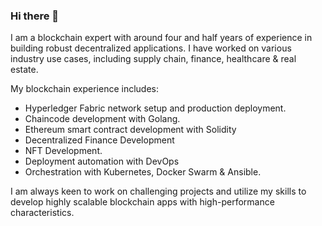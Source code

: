 ### Hi there 👋

<!--
**hansrajrami/hansrajrami** is a ✨ _special_ ✨ repository because its `README.md` (this file) appears on your GitHub profile.

Here are some ideas to get you started:

- 🔭 I’m currently working on ...
- 🌱 I’m currently learning ...
- 👯 I’m looking to collaborate on ...
- 🤔 I’m looking for help with ...
- 💬 Ask me about ...
- 📫 How to reach me: ...
- 😄 Pronouns: ...
- ⚡ Fun fact: ...
-->

I am a blockchain expert with around four and half years of experience in building robust decentralized applications. I have worked on various industry use cases, including supply chain, finance, healthcare & real estate.

My blockchain experience includes:
-	Hyperledger Fabric network setup and production deployment.
-	Chaincode development with  Golang.
-	Ethereum smart contract development with Solidity
-	Decentralized Finance Development 
-	NFT Development.
-	Deployment automation with DevOps
-	Orchestration with Kubernetes, Docker Swarm & Ansible.

I am always keen to work on challenging projects and utilize my skills to develop highly scalable blockchain apps with high-performance characteristics.

